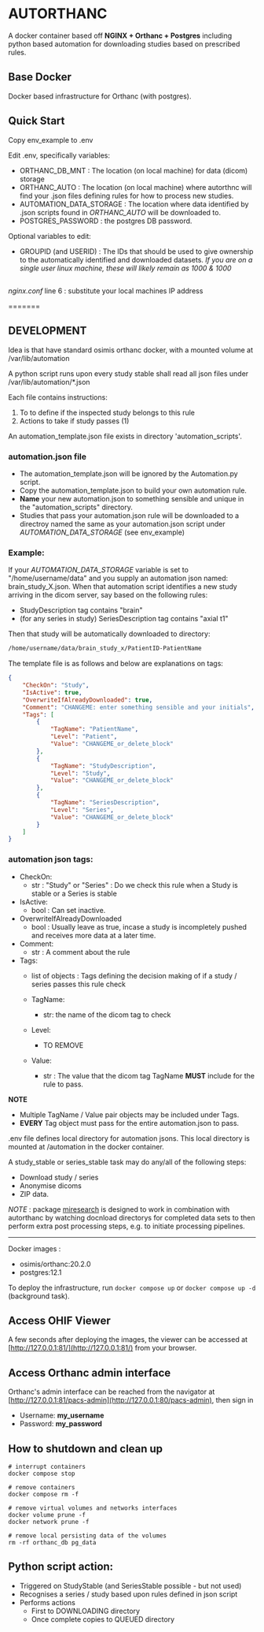 # AUTORTHANC

A docker container based off **NGINX + Orthanc + Postgres** including python based automation for downloading studies based on prescribed rules. 

## Base Docker

Docker based infrastructure for Orthanc (with postgres). 

## Quick Start

Copy env_example to .env

Edit .env, specifically variables:
- ORTHANC_DB_MNT : The location (on local machine) for data (dicom) storage
- ORTHANC_AUTO : The location (on local machine) where autorthnc will find your .json files defining rules for how to process new studies. 
- AUTOMATION_DATA_STORAGE : The location where data identified by .json scripts found in *ORTHANC_AUTO* will be downloaded to. 
- POSTGRES_PASSWORD : the postgres DB password. 

Optional variables to edit: 
- GROUPID (and USERID) : The IDs that should be used to give ownership to the automatically identified and downloaded datasets. *If you are on a single user linux machine, these will likely remain as 1000 & 1000*

## 

*nginx.conf* line 6 : substitute your local machines IP address



=======

## DEVELOPMENT 

Idea is that have standard osimis orthanc docker, with a mounted volume at /var/lib/automation

A python script runs upon every study stable shall read all json files under /var/lib/automation/*.json 

Each file contains instructions: 
1. To to define if the inspected study belongs to this rule
2. Actions to take if study passes (1)

An automation_template.json file exists in directory 'automation_scripts'. 

### automation.json file

- The automation_template.json will be ignored by the Automation.py script. 
- Copy the automation_template.json to build your own automation rule.
- **Name** your new automation.json to something sensible and unique in the "automation_scripts" directory.
- Studies that pass your automation.json rule will be downloaded to a directroy named the same as your automation.json script under *AUTOMATION_DATA_STORAGE* (see env_example) 

### Example:

If your *AUTOMATION_DATA_STORAGE* variable is set to "/home/username/data" and you supply an automation json named: brain_study_X.json. 
When that automation script identifies a new study arriving in the dicom server, say based on the following rules:
- StudyDescription tag contains "brain"
- (for any series in study) SeriesDescription tag contains "axial t1"

Then that study will be automatically downloaded to directory:
```bash
/home/username/data/brain_study_x/PatientID-PatientName
```

The template file is as follows and below are explanations on tags:

```json
{
    "CheckOn": "Study", 
    "IsActive": true, 
    "OverwriteIfAlreadyDownloaded": true, 
    "Comment": "CHANGEME: enter something sensible and your initials", 
    "Tags": [
        {
            "TagName": "PatientName",
            "Level": "Patient",
            "Value": "CHANGEME_or_delete_block"
        },
        {
            "TagName": "StudyDescription",
            "Level": "Study",
            "Value": "CHANGEME_or_delete_block"
        },
        {
            "TagName": "SeriesDescription",
            "Level": "Series",
            "Value": "CHANGEME_or_delete_block"
        }
    ]
}
```

### automation json tags: 

- CheckOn:
  - str : "Study" or "Series" : Do we check this rule when a Study is stable or a Series is stable
- IsActive:
  - bool : Can set inactive. 
- OverwriteIfAlreadyDownloaded
  - bool : Usually leave as true, incase a study is incompletely pushed and receives more data at a later time. 
- Comment: 
  - str : A comment about the rule
- Tags:
  - list of objects : Tags defining the decision making of if a study / series passes this rule check

  - TagName: 
    - str: the name of the dicom tag to check
  - Level:
    - TO REMOVE
  - Value:
    - str : The value that the dicom tag TagName **MUST** include for the rule to pass. 

**NOTE** 
- Multiple TagName / Value pair objects may be included under Tags.  
- **EVERY** Tag object must pass for the entire automation.json to pass. 


.env file defines local directory for automation jsons. This local directory is mounted at /automation in the docker container.

A study_stable or series_stable task may do any/all of the  following steps:
- Download study / series
- Anonymise  dicoms
- ZIP data. 

*NOTE* : package [miresearch](https://github.com/fraser29/miresearch) is designed to work in combination with autorthanc by watching docnload directorys for completed data sets to then perform extra post processing steps, e.g. to initiate processing pipelines. 



--------------------

Docker images :
- osimis/orthanc:20.2.0
- postgres:12.1

To deploy the infrastructure, run `docker compose up` or `docker compose up -d` (background task).

## Access OHIF Viewer
A few seconds after deploying the images, the viewer can be accessed at [http://127.0.0.1:81/](http://127.0.0.1:81/) from your browser.

## Access Orthanc admin interface

Orthanc's admin interface can be reached from the navigator at [http://127.0.0.1:81/pacs-admin](http://127.0.0.1:80/pacs-admin), then sign in

- Username: **my_username**
- Password: **my_password**

## How to shutdown and clean up

```
# interrupt containers
docker compose stop 

# remove containers
docker compose rm -f

# remove virtual volumes and networks interfaces
docker volume prune -f
docker network prune -f

# remove local persisting data of the volumes
rm -rf orthanc_db pg_data
```

## Python script action:

- Triggered on StudyStable (and SeriesStable possible - but not used) 
- Recognises a series / study based upon rules defined in json script 
- Performs actions 
  - First to DOWNLOADING directory
  - Once complete copies to QUEUED directory
